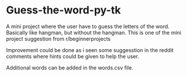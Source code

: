 # Guess-the-word-py-tk
A mini project where the user have to guess the letters of the word. Basically like hangman, but without the hangman. This is one of the mini project suggestion from  r/beginnerprojects

Improvement could be done as i seen some suggesstion in the reddit comments where hints could be given to help the user.

Additional words can be added in the words.csv file.
